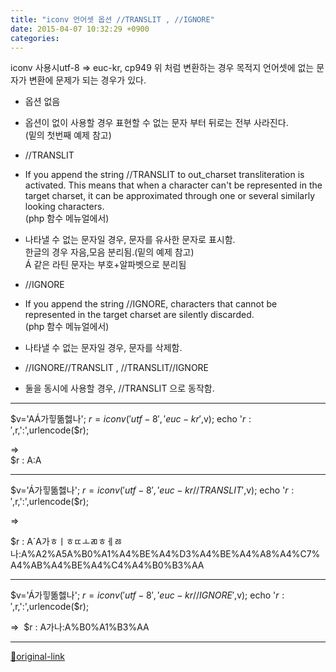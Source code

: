 ```yaml
---
title: "iconv 언어셋 옵션 //TRANSLIT , //IGNORE"
date: 2015-04-07 10:32:29 +0900
categories: 
---
```

  

iconv 사용시utf-8 =&gt; euc-kr, cp949
위 처럼 변환하는 경우
목적지 언어셋에 없는 문자가 변환에 문제가 되는 경우가 있다.


- 옵션 없음
- 옵션이 없이 사용할 경우 표현할 수 없는 문자 부터 뒤로는 전부 사라진다.  
(밑의 첫번째 예제 참고)

- //TRANSLIT
- If you append the string //TRANSLIT to out_charset transliteration is activated. This means that when a character can't be represented in the target charset, it can be approximated through one or several similarly looking characters.  
(php 함수 메뉴얼에서)
- 나타낼 수 없는 문자일 경우, 문자를 유사한 문자로 표시함.  
한글의 경우 자음,모음 분리됨.(밑의 예제 참고)  
Á 같은 라틴 문자는 부호+알파벳으로 분리됨

- //IGNORE
- If you append the string //IGNORE, characters that cannot be represented in the target charset are silently discarded.   
(php 함수 메뉴얼에서)
- 나타낼 수 없는 문자일 경우, 문자를 삭제함.

- //IGNORE//TRANSLIT , //TRANSLIT//IGNORE
- 둘을 동시에 사용할 경우, //TRANSLIT 으로 동작함.


  
- - - - - -

$v='AÁ가힣똚헳나';
$r =iconv('utf-8','euc-kr',$v);
echo '$r : ',$r,':',urlencode($r);

=&gt;   
$r : A:A
- - - - - -

$v='Á가힣똚헳나';
$r = iconv('utf-8','euc-kr//TRANSLIT',$v);
echo '$r : ',$r,':',urlencode($r);

=&gt;   

$r : A´A가ㅎㅣㅎㄸㅗㄻㅎㅔㅀ나:A%A2%A5A%B0%A1%A4%BE%A4%D3%A4%BE%A4%A8%A4%C7%A4%AB%A4%BE%A4%C4%A4%B0%B3%AA
  
- - - - - -

  

$v='Á가힣똚헳나';
$r = iconv('utf-8','euc-kr//IGNORE',$v);
echo '$r : ',$r,':',urlencode($r);

=&gt; 
$r : A가나:A%B0%A1%B3%AA
  




***
[🔗original-link](http://www.mins01.com/mh/tech/read/930)